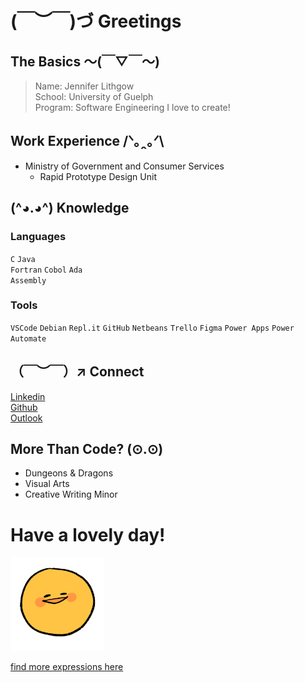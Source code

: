# (￣︶￣)づ Greetings 
## The Basics ～(￣▽￣～)
> Name: Jennifer Lithgow  
> School: University of Guelph  
> Program: Software Engineering
> I love to create!

## Work Experience /ᐠ｡ꞈ｡ᐟ\
* Ministry of Government and Consumer Services  
  * Rapid Prototype Design Unit  

## (^◕.◕^) Knowledge
### Languages
`C`
`Java`  
`Fortran`
`Cobol`
`Ada`  
`Assembly`  
### Tools
`VSCode`
`Debian`
`Repl.it`
`GitHub`
`Netbeans`
`Trello`
`Figma`
`Power Apps`
`Power Automate`

## （￣︶￣）↗ Connect 
[Linkedin][1]  
[Github][2]  
[Outlook][3]

## More Than Code? (⊙.⊙)
* Dungeons & Dragons
* Visual Arts
* Creative Writing Minor

# Have a lovely day!
<img src="https://github.com/jenlith/jenlith/blob/main/sillemojis%20eeeh%20positive.png" width="150" height="150"/>  

[find more expressions here][4]  


[1]:https://www.linkedin.com/in/j-lithgow/
[2]:https://github.com/jenlith
[3]:jlithgow@uoguelph.ca
[4]:https://sillemojis.tumblr.com

<!--
[there's more of those emojis here](https://sillemojis.tumblr.com/)  
(￣_,￣ )（￣︶￣）↗　(～￣▽￣)～（*＾-＾*）(づ￣ 3￣)づ (^◕.◕^)
**jenlith/jenlith** is a ✨ _special_ ✨ repository because its `README.md` (this file) appears on your GitHub profile.
Here are some ideas to get you started:
- 🔭 I’m currently working on ...
- 🌱 I’m currently learning ...
- 👯 I’m looking to collaborate on ...
- 🤔 I’m looking for help with ...
- 💬 Ask me about ...
- 📫 How to reach me: ...
- 😄 Pronouns: ...
- ⚡ Fun fact: ...
-->
